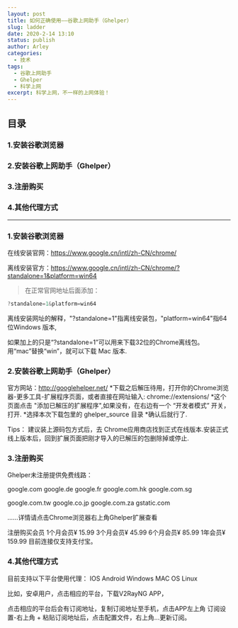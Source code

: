 ```yaml
---
layout: post
title: 如何正确使用——谷歌上网助手（Ghelper）
slug: ladder
date: 2020-2-14 13:10
status: publish
author: Arley
categories: 
  - 技术
tags: 
  - 谷歌上网助手
  - Ghelper
  - 科学上网
excerpt: 科学上网，不一样的上网体验！
---
```

## 目录

### 1.安装谷歌浏览器

### 2.安装谷歌上网助手（Ghelper）

### 3.注册购买

### 4.其他代理方式

------

### 1.安装谷歌浏览器

在线安装官网：https://www.google.cn/intl/zh-CN/chrome/

离线安装官方：https://www.google.cn/intl/zh-CN/chrome/?standalone=1&platform=win64

>在正常官网地址后面添加：
```cpp
?standalone=1&platform=win64
```
离线安装网址的解释，"?standalone=1"指离线安装包，"platform=win64"指64位Windows 版本,

如果加上的只是“?standalone=1”可以用来下载32位的Chrome离线包。用“mac”替换“win”，就可以下载 Mac 版本.

### 2.安装谷歌上网助手（Ghelper）

官方网站：http://googlehelper.net/
    *下载之后解压待用，打开你的Chrome浏览器-更多工具-扩展程序页面，或者直接在网址输入: chrome://extensions/
    *这个页面点击 "添加已解压的扩展程序",如果没有，在右边有一个 “开发者模式” 开关，打开.
    *选择本次下载包里的 ghelper_source 目录
    *确认后就行了.
    
Tips：
建议装上源码包方式后，去 Chrome应用商店找到正式在线版本.安装正式线上版本后，回到扩展页面把刚才导入的已解压的包删除掉或停止.

### 3.注册购买

Ghelper未注册提供免费线路：

google.com google.de google.fr google.com.hk google.com.sg 

google.com.tw google.co.jp google.com.za gstatic.com 

......详情请点击Chrome浏览器右上角Ghelper扩展查看

注册购买会员
1个月会员¥ 15.99 
3个月会员¥ 45.99 
6个月会员¥ 85.99 
1年会员¥ 159.99
目前连接仅支持支付宝。

### 4.其他代理方式

目前支持以下平台使用代理：
IOS
Android
Windows
MAC OS
Linux

比如，安卓用户，点击相应的平台，下载V2RayNG APP，

点击相应的平台后会有订阅地址，复制订阅地址至手机，点击APP左上角 订阅设置-右上角 + 粘贴订阅地址后，点击配置文件，右上角...更新订阅。

